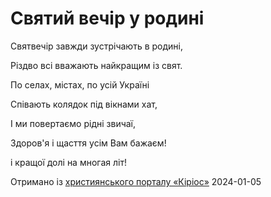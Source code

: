 Святий вечір у родині
================================================================

Святвечір завжди зустрічають в родині,

Різдво всі вважають найкращим із свят.

По селах, містах, по усій Україні

Співають колядок під вікнами хат,

І ми повертаємо рідні звичаї,

Здоров'я і щасття усім Вам бажаєм!

і кращої долі на многая літ!


[джерело]: https://kyrios.org.ua/literature/vinchuvannya/14852-svjatij-vechir-u-rodini.html

Отримано із [християнського порталу «Кіріос»][джерело]
2024-01-05
